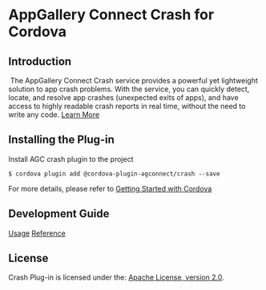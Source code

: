 # AppGallery Connect Crash for Cordova 

## Introduction

​    The AppGallery Connect Crash service provides a powerful yet lightweight solution to app crash problems. With the service, you can quickly detect, locate, and resolve app crashes (unexpected exits of apps), and have access to highly readable crash reports in real time, without the need to write any code.
[Learn More](https://developer.huawei.com/consumer/en/doc/development/AppGallery-connect-Guides/agc-crash-introduction)

## Installing the Plug-in

Install AGC crash plugin to the project

`$ cordova plugin add @cordova-plugin-agconnect/crash --save`

For more details, please refer to [Getting Started with Cordova](https://developer.huawei.com/consumer/en/doc/development/AppGallery-connect-Guides/agc-get-started-cordova)

## Development Guide

[Usage](https://developer.huawei.com/consumer/en/doc/development/AppGallery-connect-Guides/agc-crash-cordova-usage)
[Reference](https://developer.huawei.com/consumer/en/doc/development/AppGallery-connect-References/overview-cordova)

##  License

   Crash Plug-in is licensed under the: [Apache License, version 2.0](http://www.apache.org/licenses/LICENSE-2.0).  

